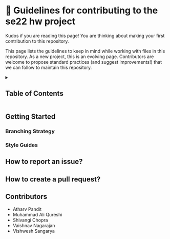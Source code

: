 # 📒 Guidelines for contributing to the se22 hw project

Kudos if you are reading this page! You are thinking about making your first contribution to this repository. 

This page lists the guidelines to keep in mind while working with files in this repository. As a new project, this is an evolving page. Contributors are welcome to propose standard practices (and suggest improvements!) that we can follow to maintain this repository.

<details>
  <summary><h2>Table of Contents</h2></summary>
  <p>
  
  - [Getting Started](#getting-started)
    - [Branching Strategy](#branching-strategy)
    - [Style Guides](#style-guides)
  - [How to report an issue?](#how-to-report-an-issue)
  - [How to create a pull request?](#how-to-create-a-pull-request)
  - [Contributors](#contributors)

  </p>
</details>

## Getting Started
### Branching Strategy
### Style Guides
## How to report an issue?
## How to create a pull request?
## Contributors
- Atharv Pandit
- Muhammad Ali Qureshi
- Shivangi Chopra
- Vaishnav Nagarajan
- Vishwesh Sangarya